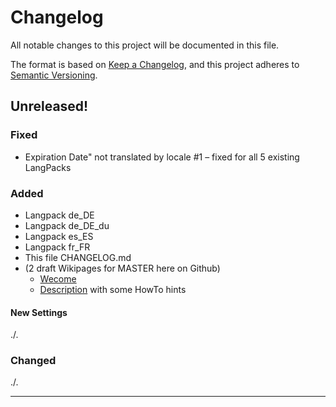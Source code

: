 # Changelog

All notable changes to this project will be documented in this file.

The format is based on [Keep a Changelog](https://keepachangelog.com/en/1.0.0/),
and this project adheres to [Semantic Versioning](https://semver.org/spec/v2.0.0.html).

## Unreleased!

### Fixed
* Expiration Date" not translated by locale #1 – fixed for all 5 existing LangPacks

### Added
* Langpack de_DE
* Langpack de_DE_du
* Langpack es_ES
* Langpack fr_FR
* This file CHANGELOG.md  
* (2 draft Wikipages for MASTER here on Github)
  * [Wecome](https://github.com/RainerBielefeld/KANBOARD-plugin-broadcast/wiki)
  * [Description](https://github.com/RainerBielefeld/KANBOARD-plugin-broadcast/wiki/Description) with some HowTo hints

#### New Settings
./.

### Changed
./.


---
